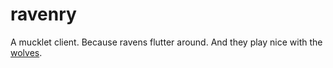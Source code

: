 # ravenry

A mucklet client. Because ravens flutter around. And they play nice with the
[wolves](https://www.youtube.com/watch?v=5yszaOJHPjA).

